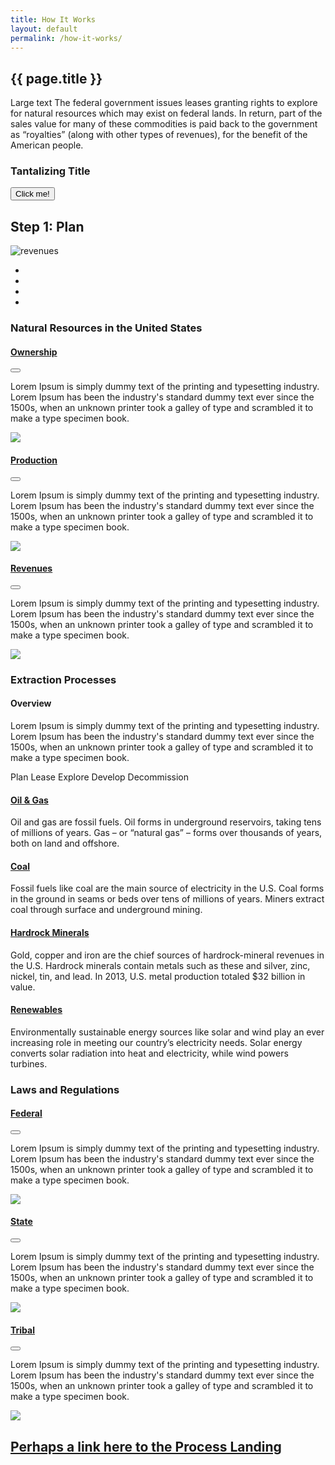 ```yaml
---
title: How It Works
layout: default
permalink: /how-it-works/
---
```


<section class="slab-delta">
  <div class="container-outer">
    <div class="container-left-8">
      <div class="hero">
        <h1>{{ page.title }}</h1>
        <p class="para-lg">Large text The federal government issues leases granting rights to explore for natural resources which may exist on federal lands. In return, part of the sales value for many of these commodities is paid back to the government as “royalties” (along with other types of revenues), for the benefit of the American people.</p>
      </div>
    </div>
    <div class="container-right-4">
      <div class="carousel">
        <h3 class="carousel-header_text">Tantalizing Title</h3>
        <button class="carousel-button button-big button-primary">Click me!</button>
        <h2>Step 1: Plan</h2>
        <img class="card-image" class="carousel-image" src="{{ site.baseurl }}/img/revenues.png" alt="revenues">
        <ul class="carousel-pagination">
          <li class="carousel-pagination_item active"></li>
          <li class="carousel-pagination_item"></li>
          <li class="carousel-pagination_item"></li>
          <li class="carousel-pagination_item"></li>
        </ul>
      </div>
    </div>
  </div>
</section>

<section accordion class="container-outer">
	<section class="container">
		<h1 class="landing-section_category">Natural Resources in the United States</h1>
		<div class="container-half landing-section" accordion-item accordion-open="true">
			<h4 class="landing-heading"><a href="{{site.baseurl}}/how-it-works/ownership/">Ownership</a></h4>
			<button class="accordion-button" accordion-button></button>
			<div class="accordion-content">
				<p class="landing-description">Lorem Ipsum is simply dummy text of the printing and typesetting industry. Lorem Ipsum has been the industry's standard dummy text ever since the 1500s, when an unknown printer took a galley of type and scrambled it to make a type specimen book. </p>
				<a href="{{site.baseurl}}/how-it-works/ownership/">
					<img class="landing-image" src="{{site.baseurl}}/img/landing-placeholders/placeholder.png">
				</a>
			</div>
		</div>
		<div class="container-half landing-section" accordion-item accordion-open="true">
			<h4 class="landing-heading"><a href="{{site.baseurl}}/how-it-works/production/">Production</a></h4>
			<button class="accordion-button" accordion-button></button>
			<div class="accordion-content">
				<p class="landing-description">Lorem Ipsum is simply dummy text of the printing and typesetting industry. Lorem Ipsum has been the industry's standard dummy text ever since the 1500s, when an unknown printer took a galley of type and scrambled it to make a type specimen book. </p>
				<a href="{{site.baseurl}}/how-it-works/production/">
					<img class="landing-image" src="{{site.baseurl}}/img/landing-placeholders/placeholder.png">
				</a>
			</div>
		</div>
		<div class="container-half landing-section" accordion-item accordion-open="true">
			<h4 class="landing-heading"><a href="{{site.baseurl}}/how-it-works/revenues/">Revenues</a></h4>
			<button class="accordion-button" accordion-button></button>
			<div class="accordion-content">
				<p class="landing-description">Lorem Ipsum is simply dummy text of the printing and typesetting industry. Lorem Ipsum has been the industry's standard dummy text ever since the 1500s, when an unknown printer took a galley of type and scrambled it to make a type specimen book. </p>
				<a href="{{site.baseurl}}/how-it-works/revenues/">
					<img class="landing-image" src="{{site.baseurl}}/img/landing-placeholders/placeholder.png">
				</a>
			</div>
		</div>
	</section>
	<section class="container">
		<h1 class="landing-section_category">Extraction Processes</h1>
		<div class="container-half landing-section_open">
			<h4 class="landing-heading">Overview</h4>
			<p class="landing-description">Lorem Ipsum is simply dummy text of the printing and typesetting industry. Lorem Ipsum has been the industry's standard dummy text ever since the 1500s, when an unknown printer took a galley of type and scrambled it to make a type specimen book. </p>
			<p class="para-lg landing-steps">
				<span>Plan <icon class="icon-chevron-lg"></icon></span>
				<span>Lease <icon class="icon-chevron-lg"></icon></span>
				<span>Explore <icon class="icon-chevron-lg"></icon></span>
				<span>Develop <icon class="icon-chevron-lg"></icon></span>
				<span>Decommission</span>
			</p>
		</div>
		<div class="container-half landing-section_open oil-gas">
			<div>
				<h4 class="landing-heading"><a href="{{site.baseurl}}/how-it-works/offshore-oil-gas/">Oil & Gas</a></h4>
				<p class="landing-description">Oil and gas are fossil fuels. Oil forms in underground reservoirs, taking tens of millions of years. Gas – or “natural gas” – forms over thousands of years, both on land and offshore.</p>
			</div>
		</div>
		<div class="container-half landing-section_open coal">
			<h4 class="landing-heading"><a href="{{site.baseurl}}/how-it-works/coal/">Coal</a></h4>
			<p class="landing-description">Fossil fuels like coal are the main source of electricity in the U.S. Coal forms in the ground in seams or beds over tens of millions of years. Miners extract coal through surface and underground mining.</p>
		</div>
		<div class="container-half landing-section_open minerals">
			<h4 class="landing-heading"><a href="{{site.baseurl}}/how-it-works/minerals/">Hardrock Minerals</a></h4>
				<p class="landing-description">Gold, copper and iron are the chief sources of hardrock-mineral revenues in the U.S. Hardrock minerals contain metals such as these and silver, zinc, nickel, tin, and lead. In 2013, U.S. metal production totaled $32 billion in value.</p>
		</div>
		<div class="container-half landing-section_open renewables">
			<h4 class="landing-heading"><a href="{{site.baseurl}}/how-it-works/onshore-renewables/">Renewables</a></h4>
			<p class="landing-description">Environmentally sustainable energy sources like solar and wind play an ever increasing role in meeting our country’s electricity needs. Solar energy converts solar radiation into heat and electricity, while wind powers turbines.</p>
		</div>
	</section>
	<section class="container">
		<h1 class="landing-section_category">Laws and Regulations</h1>
		<div class="container-half landing-section" accordion-item accordion-open="true">
			<h4 class="landing-heading"><a href="{{site.baseurl}}/how-it-works/governance/">Federal</a></h4>
			<button class="accordion-button" accordion-button></button>
			<div class="accordion-content">
				<p class="landing-description">Lorem Ipsum is simply dummy text of the printing and typesetting industry. Lorem Ipsum has been the industry's standard dummy text ever since the 1500s, when an unknown printer took a galley of type and scrambled it to make a type specimen book. </p>
				<a href="{{site.baseurl}}/how-it-works/governance/">
					<img class="landing-image" src="{{site.baseurl}}/img/landing-placeholders/placeholder.png">
				</a>
			</div>
		</div>
		<div class="container-half landing-section" accordion-item accordion-open="true">
			<h4 class="landing-heading"><a href="{{site.baseurl}}/how-it-works/governance/">State</a></h4>
			<button class="accordion-button" accordion-button></button>
			<div class="accordion-content">
				<p class="landing-description">Lorem Ipsum is simply dummy text of the printing and typesetting industry. Lorem Ipsum has been the industry's standard dummy text ever since the 1500s, when an unknown printer took a galley of type and scrambled it to make a type specimen book. </p>
				<a href="{{site.baseurl}}/how-it-works/governance/">
					<img class="landing-image" src="{{site.baseurl}}/img/placeholders/map.png">
				</a>
			</div>
		</div>
		<div class="container-half landing-section" accordion-item accordion-open="true">
			<h4 class="landing-heading"><a href="{{site.baseurl}}/how-it-works/governance/">Tribal</a></h4>
			<button class="accordion-button" accordion-button></button>
			<div class="accordion-content">
				<p class="landing-description">Lorem Ipsum is simply dummy text of the printing and typesetting industry. Lorem Ipsum has been the industry's standard dummy text ever since the 1500s, when an unknown printer took a galley of type and scrambled it to make a type specimen book. </p>
				<a href="{{site.baseurl}}/how-it-works/governance/">
					<img class="landing-image" src="{{site.baseurl}}/img/placeholders/map.png">
				</a>
			</div>
		</div>
	</section>
</section>
<section class="slab-beta">
	<div class="container-outer container-padded u-centered">
	  <h2><a href="resource_revenues">Perhaps a link here to the Process Landing <icon class="icon-chevron-lg"></icon></a></h2>
  </div>
</section>

<!-- Accordion -->
<script src="{{ site.baseurl }}/js/components/accordion.js"></script>
